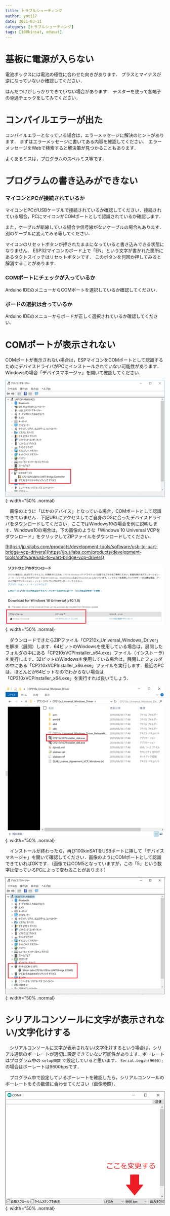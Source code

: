 ```yaml
---
title: トラブルシューティング
author: ymt117
date: 2021-03-11
category: [トラブルシューティング]
tags: [100kinsat, edusat]
---
```


# 基板に電源が入らない

電池ボックスには電池の極性に合わせた向きがあります．
プラスとマイナスが逆になっていないか確認してください．

はんだづけがしっかりできていない場合があります．
テスターを使って各端子の導通チェックをしてみてください．

# コンパイルエラーが出た

コンパイルエラーとなっている場合は，エラーメッセージに解決のヒントがあります．
まずはエラーメッセージに書いてある内容を確認してください．
エラーメッセージをWebで検索すると解決策が見つかることもあります．

よくあるミスは，プログラムのスペルミス等です．

# プログラムの書き込みができない

### マイコンとPCが接続されているか

マイコンとPCがUSBケーブルで接続されているか確認してください．接続されている場合，PCにマイコンがCOMポートとして認識されているか確認します．

また，ケーブルが断線している場合や信号線がないケーブルの場合もあります．
別のケーブルに変えてみる等してください．

マイコンのリセットボタンが押されたままになっていると書き込みできる状態になりません．
ESP32マイコンのボード上で「EN」という文字が書かれた箇所にあるタクトスイッチはリセットボタンです．
このボタンを何回か押してみると解消することがあります．

### COMポートにチェックが入っているか

Arduino IDEのメニューからCOMポートを選択しているか確認してください．

### ボードの選択は合っているか

Arduino IDEのメニューからボードが正しく選択されているか確認してください．

# COMポートが表示されない

COMポートが表示されない場合は，ESPマイコンをCOMポートとして認識するためにデバイスドライバがPCにインストールされていない可能性があります．Windowsの場合「デバイスマネージャ」を開いて確認してください．

![cp1](/assets/img/post/trouble-shooting/cp201driver1.png){: width="50% .normal}

　画像のように「ほかのデバイス」となっている場合，COMポートとして認識できていません．下記URLにアクセスしてご自身のOSに合ったデバイスドライバをダウンロードしてください．ここではWindows10の場合を例に説明します．Windows10の場合は，下の画像のような「Windows 10 Universal VCPをダウンロード」をクリックしてZIPファイルをダウンロードしてください．

[https://jp.silabs.com/products/development-tools/software/usb-to-uart-bridge-vcp-drivers](https://jp.silabs.com/products/development-tools/software/usb-to-uart-bridge-vcp-drivers)

![cp3](/assets/img/post/trouble-shooting/cp201driver3.png){: width="50% .normal}
　

　ダウンロードできたらZIPファイル「CP210x_Universal_Windows_Driver」を解凍（展開）します．64ビットのWindowsを使用している場合は，展開したフォルダの中にある「CP210xVCPInstaller_x64.exe」ファイル（インストーラ）を実行します．32ビットのWindowsを使用している場合は，展開したフォルダの中にある「CP210xVCPInstaller_x86.exe」ファイルを実行します．最近のPCは，ほとんどが64ビットなのでわからない場合は「CP210xVCPInstaller_x64.exe」を実行すれば良いでしょう．

![cp4](/assets/img/post/trouble-shooting/cp201driver4.png){: width="50% .normal}

　インストールが終わったら，再び100kinSATをUSBポートに挿して「デバイスマネージャ」を開いて確認してください．画像のようにCOMポートとして認識できていればOKです．（画像ではCOM5となっていますが，この「5」という数字は使っているPCによって変わることがあります）

![cp2](/assets/img/post/trouble-shooting/cp201driver2.png){: width="50% .normal}


# シリアルコンソールに文字が表示されない/文字化けする

　シリアルコンソールに文字が表示されない/文字化けするという場合は，シリアル通信のボーレートが適切に設定できていない可能性があります．ボーレートはプログラム中の `setup関数` で設定していると思います． `Serial.begin(9600);` の場合はボーレートは9600bpsです．

　プログラム中で設定しているボーレートを確認したら，シリアルコンソールのボーレートをその数値に合わせてください（画像参照）．

![bps](/assets/img/post/trouble-shooting/bps.png){: width="50% .normal}